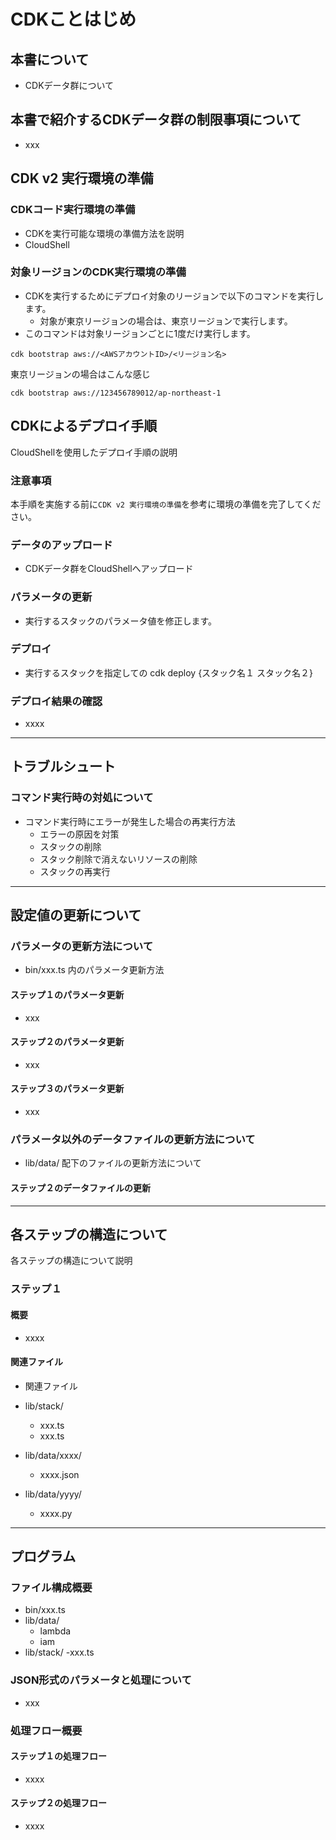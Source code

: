 
# CDKことはじめ

## 本書について

- CDKデータ群について

## 本書で紹介するCDKデータ群の制限事項について

- xxx

## CDK v2 実行環境の準備

### CDKコード実行環境の準備

- CDKを実行可能な環境の準備方法を説明
- CloudShell

### 対象リージョンのCDK実行環境の準備

- CDKを実行するためにデプロイ対象のリージョンで以下のコマンドを実行します。
    - 対象が東京リージョンの場合は、東京リージョンで実行します。
- このコマンドは対象リージョンごとに1度だけ実行します。

```console
cdk bootstrap aws://<AWSアカウントID>/<リージョン名>
```

東京リージョンの場合はこんな感じ

```console
cdk bootstrap aws://123456789012/ap-northeast-1
```


## CDKによるデプロイ手順

CloudShellを使用したデプロイ手順の説明

### 注意事項

本手順を実施する前に`CDK v2 実行環境の準備`を参考に環境の準備を完了してください。

### データのアップロード

- CDKデータ群をCloudShellへアップロード

### パラメータの更新

- 実行するスタックのパラメータ値を修正します。

### デプロイ

- 実行するスタックを指定しての cdk deploy {スタック名１ スタック名２}

### デプロイ結果の確認

- xxxx

----

## トラブルシュート

### コマンド実行時の対処について

- コマンド実行時にエラーが発生した場合の再実行方法
    - エラーの原因を対策
    - スタックの削除
    - スタック削除で消えないリソースの削除
    - スタックの再実行


---


## 設定値の更新について

### パラメータの更新方法について

- bin/xxx.ts 内のパラメータ更新方法

#### ステップ１のパラメータ更新

- xxx

#### ステップ２のパラメータ更新

- xxx

#### ステップ３のパラメータ更新

- xxx

### パラメータ以外のデータファイルの更新方法について

- lib/data/ 配下のファイルの更新方法について

#### ステップ２のデータファイルの更新


---


## 各ステップの構造について

各ステップの構造について説明

### ステップ１

#### 概要

- xxxx

#### 関連ファイル

- 関連ファイル

- lib/stack/
    - xxx.ts
    - xxx.ts
- lib/data/xxxx/
    - xxxx.json
- lib/data/yyyy/
    - xxxx.py



---

## プログラム

### ファイル構成概要

- bin/xxx.ts
- lib/data/
    - lambda
    - iam
- lib/stack/
    -xxx.ts

### JSON形式のパラメータと処理について

- xxx

### 処理フロー概要

#### ステップ１の処理フロー

- xxxx

#### ステップ２の処理フロー

- xxxx


